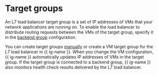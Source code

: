 # Target groups

An L7 load balancer target group is a set of IP addresses of VMs that your network applications are running on. To enable the load balancer to distribute routing requests between the VMs of the target group, specify it in the [backend group](backend-group.md) configuration.

You can create target groups [manually](../operations/target-group-create.md) or create a VM target group for the L7 load balancer in {{ ig-name }}. When you change the VM configuration, {{ ig-name }} automatically updates IP addresses of VMs in the target group. If the target group is connected to a backend group, {{ ig-name }} also monitors health check results delivered by the L7 load balancer.

